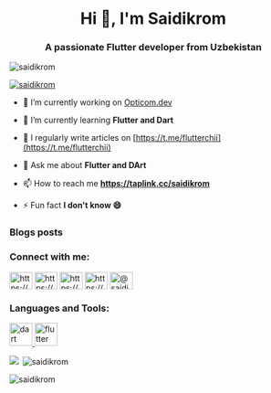 <h1 align="center">Hi 👋, I'm Saidikrom</h1>
<h3 align="center">A passionate Flutter developer from Uzbekistan</h3>

<p align="left"> <img src="https://komarev.com/ghpvc/?username=saidikrom&label=Profile%20views&color=0e75b6&style=flat" alt="saidikrom" /> </p>

<p align="left"> <a href="https://github.com/ryo-ma/github-profile-trophy"><img src="https://github-profile-trophy.vercel.app/?username=saidikrom" alt="saidikrom" /></a> </p>

- 🔭 I’m currently working on [Opticom.dev](https://optikom.uz/)

- 🌱 I’m currently learning **Flutter and Dart**

- 📝 I regularly write articles on [https://t.me/flutterchii](https://t.me/flutterchii)

- 💬 Ask me about **Flutter and DArt**

- 📫 How to reach me **https://taplink.cc/saidikrom**

- ⚡ Fun fact **I don't know 😄**

### Blogs posts
<!-- BLOG-POST-LIST:START -->
<!-- BLOG-POST-LIST:END -->

<h3 align="left">Connect with me:</h3>
<p align="left">
<a href="https://linkedin.com/in/https://www.linkedin.com/in/saidikrom-yusupov-567a061b2/" target="blank"><img align="center" src="https://raw.githubusercontent.com/rahuldkjain/github-profile-readme-generator/master/src/images/icons/Social/linked-in-alt.svg" alt="https://www.linkedin.com/in/saidikrom-yusupov-567a061b2/" height="30" width="40" /></a>
<a href="https://stackoverflow.com/users/https://stackoverflow.com/users/19629591/saidikrom-yusupov" target="blank"><img align="center" src="https://raw.githubusercontent.com/rahuldkjain/github-profile-readme-generator/master/src/images/icons/Social/stack-overflow.svg" alt="https://stackoverflow.com/users/19629591/saidikrom-yusupov" height="30" width="40" /></a>
<a href="https://instagram.com/https://www.instagram.com/saidikrom_003/" target="blank"><img align="center" src="https://raw.githubusercontent.com/rahuldkjain/github-profile-readme-generator/master/src/images/icons/Social/instagram.svg" alt="https://www.instagram.com/saidikrom_003/" height="30" width="40" /></a>
<a href="https://www.behance.net/https://www.behance.net/saidikryusupov" target="blank"><img align="center" src="https://raw.githubusercontent.com/rahuldkjain/github-profile-readme-generator/master/src/images/icons/Social/behance.svg" alt="https://www.behance.net/saidikryusupov" height="30" width="40" /></a>
<a href="https://medium.com/@saidikromyusupov" target="blank"><img align="center" src="https://raw.githubusercontent.com/rahuldkjain/github-profile-readme-generator/master/src/images/icons/Social/medium.svg" alt="@saidikromyusupov" height="30" width="40" /></a>
</p>

<h3 align="left">Languages and Tools:</h3>
<p align="left"> <a href="https://dart.dev" target="_blank" rel="noreferrer"> <img src="https://www.vectorlogo.zone/logos/dartlang/dartlang-icon.svg" alt="dart" width="40" height="40"/> </a> <a href="https://flutter.dev" target="_blank" rel="noreferrer"> <img src="https://www.vectorlogo.zone/logos/flutterio/flutterio-icon.svg" alt="flutter" width="40" height="40"/> </a> </p>

<p><img align="left" src="https://github-readme-stats.vercel.app/api/top-langs?username=saidikrom&show_icons=true&title_color=ffffff&icon_color=bb2acf&text_color=daf7dc&bg_color=151515" /></p>

<p>&nbsp;<img align="center" src="https://github-readme-stats.vercel.app/api?username=saidikrom&show_icons=true&title_color=ffffff&icon_color=bb2acf&text_color=daf7dc&bg_color=151515"" alt="saidikrom" /></p>

<p><img align="center" src="https://github-readme-streak-stats.herokuapp.com/?user=saidikrom&show_icons=true&title_color=ffffff&icon_color=bb2acf&text_color=daf7dc&bg_color=151515"" alt="saidikrom" /></p>
